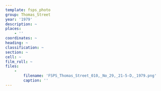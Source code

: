 ```yaml
---
template: fsps_photo
group: Thomas_Street
year: '1979'
description: ~
places:
    - ''
coordinates: ~
heading: ~
classification: ~
section: ~
cell: ~
film_roll: ~
files:
    -
        filename: 'FSPS_Thomas_Street_010,_No_29,_21-5-D,_1979.png'
        caption: ''
---
```

